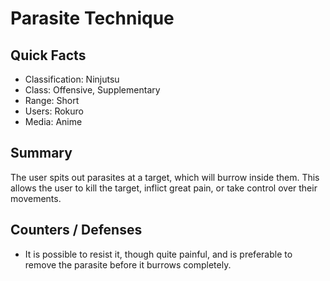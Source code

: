 # Parasite Technique

## Quick Facts
- Classification: Ninjutsu
- Class: Offensive, Supplementary
- Range: Short
- Users: Rokuro
- Media: Anime

## Summary
The user spits out parasites at a target, which will burrow inside them. This allows the user to kill the target, inflict great pain, or take control over their movements.

## Counters / Defenses
- It is possible to resist it, though quite painful, and is preferable to remove the parasite before it burrows completely.
